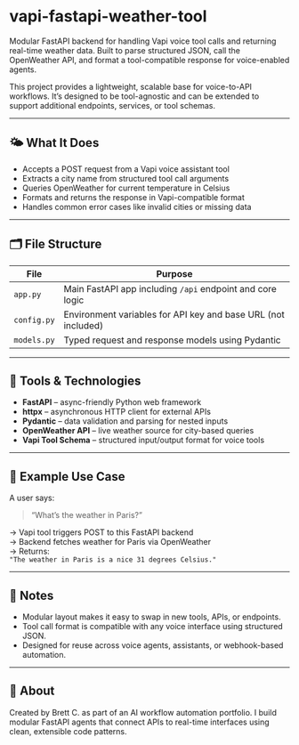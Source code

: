 # vapi-fastapi-weather-tool

Modular FastAPI backend for handling Vapi voice tool calls and returning real-time weather data. Built to parse structured JSON, call the OpenWeather API, and format a tool-compatible response for voice-enabled agents.

This project provides a lightweight, scalable base for voice-to-API workflows. It’s designed to be tool-agnostic and can be extended to support additional endpoints, services, or tool schemas.

---

## 🌤️ What It Does

- Accepts a POST request from a Vapi voice assistant tool
- Extracts a city name from structured tool call arguments
- Queries OpenWeather for current temperature in Celsius
- Formats and returns the response in Vapi-compatible format
- Handles common error cases like invalid cities or missing data

---

## 🗂 File Structure

| File              | Purpose                                                              |
|-------------------|----------------------------------------------------------------------|
| `app.py`          | Main FastAPI app including `/api` endpoint and core logic            |
| `config.py`       | Environment variables for API key and base URL (not included)        |
| `models.py`       | Typed request and response models using Pydantic                     |

---

## 🔧 Tools & Technologies

- **FastAPI** – async-friendly Python web framework
- **httpx** – asynchronous HTTP client for external APIs
- **Pydantic** – data validation and parsing for nested inputs
- **OpenWeather API** – live weather source for city-based queries
- **Vapi Tool Schema** – structured input/output format for voice tools

---

## 🚀 Example Use Case

A user says:

> “What’s the weather in Paris?”

→ Vapi tool triggers POST to this FastAPI backend  
→ Backend fetches weather for Paris via OpenWeather  
→ Returns:  
`"The weather in Paris is a nice 31 degrees Celsius."`

---

## 🧩 Notes

- Modular layout makes it easy to swap in new tools, APIs, or endpoints.
- Tool call format is compatible with any voice interface using structured JSON.
- Designed for reuse across voice agents, assistants, or webhook-based automation.

---

## 🙋 About

Created by Brett C. as part of an AI workflow automation portfolio. I build modular FastAPI agents that connect APIs to real-time interfaces using clean, extensible code patterns.
